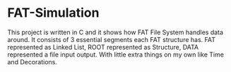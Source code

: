 # FAT-Simulation
This project is written in C and it shows how FAT File System handles data around. It consists of 3 essential segments each FAT structure has. FAT represented as Linked List, ROOT represented as Structure, DATA represented a file input output. With little extra things on my own like Time and Decorations.
